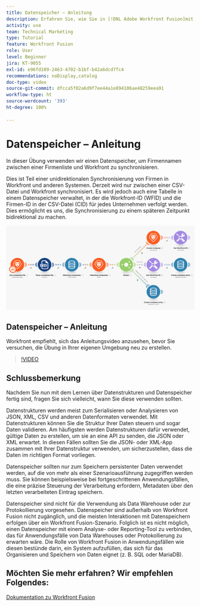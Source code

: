 ```yaml
---
title: Datenspeicher – Anleitung
description: Erfahren Sie, wie Sie in [!DNL Adobe Workfront Fusion]mit einem Datenspeicher Firmennamen zwischen einer Firmenliste und Workfront synchronisieren können.
activity: use
team: Technical Marketing
type: Tutorial
feature: Workfront Fusion
role: User
level: Beginner
jira: KT-9055
exl-id: e96fd109-2463-4702-b1bf-b42a6dcd7fc4
recommendations: noDisplay,catalog
doc-type: video
source-git-commit: dfcca5f02a6d9f7ee44a1e894106ae48259eea91
workflow-type: ht
source-wordcount: '393'
ht-degree: 100%

---
```


# Datenspeicher – Anleitung

In dieser Übung verwenden wir einen Datenspeicher, um Firmennamen zwischen einer Firmenliste und Workfront zu synchronisieren.

Dies ist Teil einer unidirektionalen Synchronisierung von Firmen in Workfront und anderen Systemen. Derzeit wird nur zwischen einer CSV-Datei und Workfront synchronisiert. Es wird jedoch auch eine Tabelle in einem Datenspeicher verwaltet, in der die Workfront-ID (WFID) und die Firmen-ID in der CSV-Datei (CID) für jedes Unternehmen verfolgt werden. Dies ermöglicht es uns, die Synchronisierung zu einem späteren Zeitpunkt bidirektional zu machen.

![Ein Bild eines Fusion-Szenarios](assets/data-structures-and-data-stores-2.png)

## Datenspeicher – Anleitung

Workfront empfiehlt, sich das Anleitungsvideo anzusehen, bevor Sie versuchen, die Übung in Ihrer eigenen Umgebung neu zu erstellen.

>[!VIDEO](https://video.tv.adobe.com/v/335296/?quality=12&learn=on&enablevpops)



## Schlussbemerkung

Nachdem Sie nun mit dem Lernen über Datenstrukturen und Datenspeicher fertig sind, fragen Sie sich vielleicht, wann Sie diese verwenden sollten.

Datenstrukturen werden meist zum Serialisieren oder Analysieren von JSON, XML, CSV und anderen Datenformaten verwendet. Mit Datenstrukturen können Sie die Struktur Ihrer Daten steuern und sogar Daten validieren. Am häufigsten werden Datenstrukturen dafür verwendet, gültige Daten zu erstellen, um sie an eine API zu senden, die JSON oder XML erwartet. In diesen Fällen sollten Sie die JSON- oder XML-App zusammen mit Ihrer Datenstruktur verwenden, um sicherzustellen, dass die Daten im richtigen Format vorliegen.

Datenspeicher sollten nur zum Speichern persistenter Daten verwendet werden, auf die von mehr als einer Szenarioausführung zugegriffen werden muss. Sie können beispielsweise bei fortgeschrittenen Anwendungsfällen, die eine präzise Steuerung der Verarbeitung erfordern, Metadaten über den letzten verarbeiteten Eintrag speichern.

Datenspeicher sind nicht für die Verwendung als Data Warehouse oder zur Protokollierung vorgesehen. Datenspeicher sind außerhalb von Workfront Fusion nicht zugänglich, und die meisten Interaktionen mit Datenspeichern erfolgen über ein Workfront Fusion-Szenario. Folglich ist es nicht möglich, einen Datenspeicher mit einem Analyse- oder Reporting-Tool zu verbinden, das für Anwendungsfälle von Data Warehouses oder Protokollierung zu erwarten wäre. Die Rolle von Workfront Fusion in Anwendungsfällen wie diesen bestünde darin, ein System aufzufüllen, das sich für das Organisieren und Speichern von Daten eignet (z. B. SQL oder MariaDB).

## Möchten Sie mehr erfahren? Wir empfehlen Folgendes:

[Dokumentation zu Workfront Fusion](https://experienceleague.adobe.com/de/docs/workfront-fusion/using/get-started-with-fusion/understand-workfront-fusion/workfront-fusion-overview)
